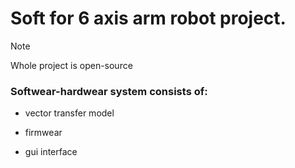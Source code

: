 # Soft for 6 axis arm robot project.

> [!NOTE]
> Whole project is open-source

### Softwear-hardwear system consists of:

* vector transfer model

* firmwear

* gui interface 
